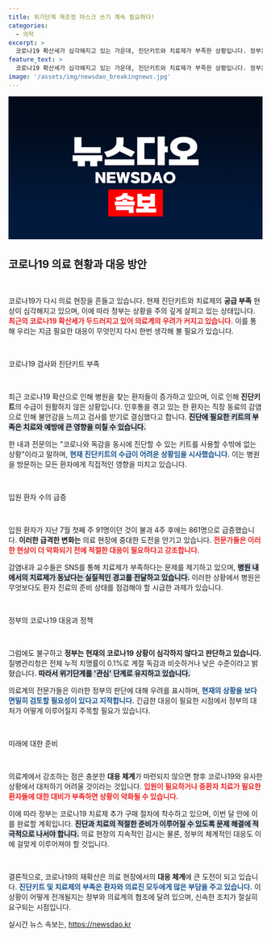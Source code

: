 ```yaml
---
title: 위기단계 재조정 마스크 쓰기 계속 필요하다!
categories:
  - 의학
excerpt: >
  코로나19 확산세가 심각해지고 있는 가운데, 진단키트와 치료제가 부족한 상황입니다. 정부는 위기단계 조정을 고려하지 않고 있으나 의료계는 즉각 대응 필요성을 강조합니다. 클릭하여 더 깊은 분석을 확인하세요!
feature_text: >
  코로나19 확산세가 심각해지고 있는 가운데, 진단키트와 치료제가 부족한 상황입니다. 정부는 위기단계 조정을 고려하지 않고 있으나 의료계는 즉각 대응 필요성을 강조합니다. 클릭하여 더 깊은 분석을 확인하세요!
image: '/assets/img/newsdao_breakingnews.jpg'
---
```


<p><img src="/assets/img/newsdao_breakingnews.jpg" alt="koreaapp 속보" /></p>

<h2 data-ke-size="size26">코로나19 의료 현황과 대응 방안</h2>

<p data-ke-size="size16">&nbsp;</p>

<p>코로나19가 다시 의료 현장을 흔들고 있습니다. 현재 진단키트와 치료제의 <b>공급 부족</b> 현상이 심각해지고 있으며, 이에 따라 정부는 상황을 주의 깊게 살피고 있는 상태입니다. <b><span style="color: #ee2323;">최근의 코로나19 확산세가 두드러지고 있어 의료계의 우려가 커지고 있습니다.</span></b> 이를 통해 우리는 지금 필요한 대응이 무엇인지 다시 한번 생각해 볼 필요가 있습니다.</p>

<p data-ke-size="size16">&nbsp;</p>

<p>코로나19 검사와 진단키트 부족</p>

<p data-ke-size="size16">&nbsp;</p>

<p>최근 코로나19 확산으로 인해 병원을 찾는 환자들이 증가하고 있으며, 이로 인해 <b>진단키트</b>의 수급이 원활하지 않은 상황입니다. 인후통을 겪고 있는 한 환자는 직장 동료의 감염으로 인해 불안감을 느끼고 검사를 받기로 결심했다고 합니다. <b><span style="background-color: #21538527;">진단에 필요한 키트의 부족은 치료와 예방에 큰 영향을 미칠 수 있습니다.</span></b></p>

<p>한 내과 전문의는 "코로나와 독감을 동시에 진단할 수 있는 키트를 사용할 수밖에 없는 상황"이라고 말하며, <b><span style="color: #1a5490;">현재 진단키트의 수급이 어려운 상황임을 시사했습니다.</span></b> 이는 병원을 방문하는 모든 환자에게 직접적인 영향을 미치고 있습니다.</p>

<p data-ke-size="size16">&nbsp;</p>

<p>입원 환자 수의 급증</p>

<p data-ke-size="size16">&nbsp;</p>

<p>입원 환자가 지난 7월 첫째 주 91명이던 것이 불과 4주 후에는 861명으로 급증했습니다. <b>이러한 급격한 변화는</b> 의료 현장에 중대한 도전을 안기고 있습니다. <b><span style="color: #ee2323;">전문가들은 이러한 현상이 더 악화되기 전에 적절한 대응이 필요하다고 강조합니다.</span></b></p>

<p>감염내과 교수들은 SNS를 통해 치료제가 부족하다는 문제를 제기하고 있으며, <b><span style="background-color: #21538527;">병원 내에서의 치료제가 동났다는 실질적인 경고를 전달하고 있습니다.</span></b> 이러한 상황에서 병원은 무엇보다도 환자 진료의 준비 상태를 점검해야 할 시급한 과제가 있습니다.</p>

<p data-ke-size="size16">&nbsp;</p>

<p>정부의 코로나19 대응과 정책</p>

<p data-ke-size="size16">&nbsp;</p>

<p>그럼에도 불구하고 <b>정부는 현재의 코로나19 상황이 심각하지 않다고 판단하고 있습니다.</b> 질병관리청은 전체 누적 치명률이 0.1%로 계절 독감과 비슷하거나 낮은 수준이라고 밝혔습니다. <b><span style="background-color: #21538527;">따라서 위기단계를 '관심' 단계로 유지하고 있습니다.</span></b></p>

<p>의료계의 전문가들은 이러한 정부의 판단에 대해 우려를 표시하며, <b><span style="color: #1a5490;">현재의 상황을 보다 면밀히 검토할 필요성이 있다고 지적합니다.</span></b> 긴급한 대응이 필요한 시점에서 정부의 대처가 어떻게 이루어질지 주목할 필요가 있습니다.</p>

<p data-ke-size="size16">&nbsp;</p>

<p>미래에 대한 준비</p>

<p data-ke-size="size16">&nbsp;</p>

<p>의료계에서 강조하는 점은 충분한 <b>대응 체계</b>가 마련되지 않으면 향후 코로나19와 유사한 상황에서 대처하기 어려울 것이라는 것입니다. <b><span style="color: #ee2323;">입원이 필요하거나 중환자 치료가 필요한 환자들에 대한 대비가 부족하면 상황이 악화될 수 있습니다.</span></b></p>

<p>이에 따라 정부는 코로나19 치료제 추가 구매 절차에 착수하고 있으며, 이번 달 안에 이를 완료할 계획입니다. <b><span style="background-color: #21538527;">진단과 치료의 적절한 준비가 이루어질 수 있도록 문제 해결에 적극적으로 나서야 합니다.</span></b> 의료 현장의 지속적인 감시는 물론, 정부의 체계적인 대응도 이에 걸맞게 이루어져야 할 것입니다.</p>

<p data-ke-size="size16">&nbsp;</p>

<p>결론적으로, 코로나19의 재확산은 의료 현장에서의 <b>대응 체계</b>에 큰 도전이 되고 있습니다. <b><span style="color: #1a5490;">진단키트 및 치료제의 부족은 환자와 의료진 모두에게 많은 부담을 주고 있습니다.</span></b> 이 상황이 어떻게 전개될지는 정부와 의료계의 협조에 달려 있으며, 신속한 조치가 절실히 요구되는 시점입니다.</p>
실시간 뉴스 속보는, <a href="https://newsdao.kr" rel="dofollow">https://newsdao.kr</a>


